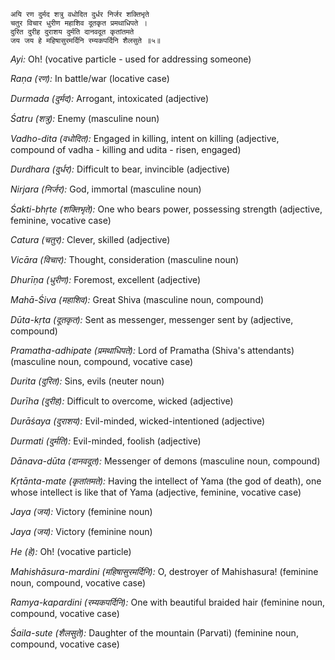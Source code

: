 
```
अयि रण दुर्मद शत्रु वधोदित दुर्धर निर्जर शक्तिभृते
चतुर विचार धुरीण महाशिव दूतकृत प्रमथाधिपते ।
दुरित दुरीह दुराशय दुर्मति दानवदूत कृतांतमते
जय जय हे महिषासुरमर्दिनि रम्यकपर्दिनि शैलसुते ॥५॥
```


*Ayi:* Oh! (vocative particle - used for addressing someone)

*Raṇa (रण):* In battle/war (locative case)

*Durmada (दुर्मद):* Arrogant, intoxicated (adjective)

*Śatru (शत्रु):* Enemy (masculine noun)

*Vadho-dita (वधोदित):* Engaged in killing, intent on killing (adjective, compound of vadha - killing and udita - risen, engaged)

*Durdhara (दुर्धर):* Difficult to bear, invincible (adjective)

*Nirjara (निर्जर):* God, immortal (masculine noun)

*Śakti-bhṛte (शक्तिभृते):* One who bears power, possessing strength (adjective, feminine, vocative case)

*Catura (चतुर):* Clever, skilled (adjective)

*Vicāra (विचार):* Thought, consideration (masculine noun)

*Dhurīṇa (धुरीण):* Foremost, excellent (adjective)

*Mahā-Śiva (महाशिव):* Great Shiva (masculine noun, compound)

*Dūta-kṛta (दूतकृत):* Sent as messenger, messenger sent by (adjective, compound)

*Pramatha-adhipate (प्रमथाधिपते):* Lord of Pramatha (Shiva's attendants) (masculine noun, compound, vocative case)

*Durita (दुरित):* Sins, evils (neuter noun)

*Durīha (दुरीह):* Difficult to overcome, wicked (adjective)

*Durāśaya (दुराशय):* Evil-minded, wicked-intentioned (adjective)

*Durmati (दुर्मति):* Evil-minded, foolish (adjective)

*Dānava-dūta (दानवदूत):* Messenger of demons (masculine noun, compound)

*Kṛtānta-mate (कृतांतमते):* Having the intellect of Yama (the god of death), one whose intellect is like that of Yama (adjective, feminine, vocative case)

*Jaya (जय):* Victory (feminine noun)

*Jaya (जय):* Victory (feminine noun)

*He (हे):* Oh! (vocative particle)

*Mahishāsura-mardini (महिषासुरमर्दिनि):* O, destroyer of Mahishasura! (feminine noun, compound, vocative case)

*Ramya-kapardini (रम्यकपर्दिनि):* One with beautiful braided hair (feminine noun, compound, vocative case)

*Śaila-sute (शैलसुते):* Daughter of the mountain (Parvati) (feminine noun, compound, vocative case)
